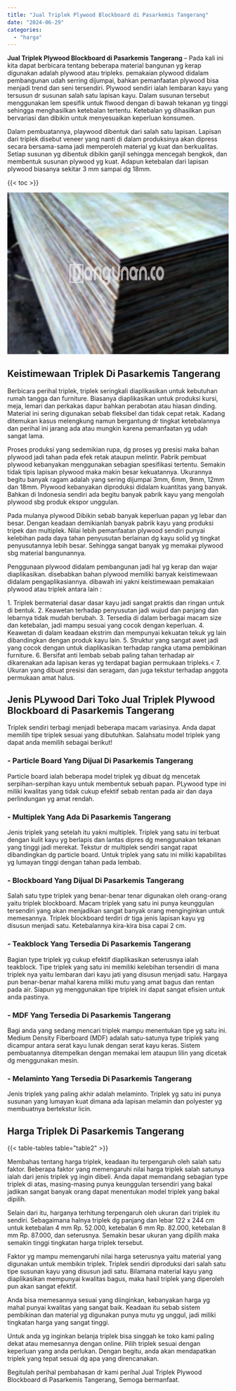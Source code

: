 ```yaml
---
title: "Jual Triplek Plywood Blockboard di Pasarkemis Tangerang"
date: "2024-06-29"
categories: 
  - "harga"
---
```


**Jual Triplek Plywood Blockboard di Pasarkemis Tangerang** – Pada kali ini kita dapat berbicara tentang beberapa material bangunan yg kerap digunakan adalah plywood atau tripleks. pemakaian plywood didalam pembangunan udah serring dijumpai, bahkan pemanfaatan plywood bisa menjadi trend dan seni tersendiri. Plywood sendiri ialah lembaran kayu yang tersusun dr susunan salah satu lapisan kayu. Dalam susunan tersebut menggunakan lem spesifik untuk flwood dengan di bawah tekanan yg tinggi sehingga menghasilkan ketebalan tertentu. Ketebalan yg dihasilkan pun bervariasi dan dibikin untuk menyesuaikan keperluan konsumen.

Dalam pembuatannya, playwood dibentuk dari salah satu lapisan. Lapisan dari triplek disebut veneer yang nanti di dalam produksinya akan dipress secara bersama-sama jadi memperoleh material yg kuat dan berkualitas. Setiap susunan yg dibentuk dibikin ganjil sehingga mencegah bengkok, dan membentuk susunan plywood yg kuat. Adapun ketebalan dari lapisan plywood biasanya sekitar 3 mm sampai dg 18mm.

{{< toc >}}

![Jual Triplek Plywood Blockboard di Pasarkemis Tangerang](/images/jual-triplek-murah-40.png)

## Keistimewaan Triplek Di Pasarkemis Tangerang

Berbicara perihal triplek, triplek seringkali diaplikasikan untuk kebutuhan rumah tangga dan furniture. Biasanya diaplikasikan untuk produksi kursi, meja, lemari dan perkakas dapur bahkan perabotan atau hiasan dinding. Material ini sering digunakan sebab fleksibel dan tidak cepat retak. Kadang ditemukan kasus melengkung namun bergantung dr tingkat ketebalannya dan perihal ini jarang ada atau mungkin karena pemanfaatan yg udah sangat lama.

Proses produksi yang sedemikian rupa, dg proses yg presisi maka bahan plywood jadi tahan pada efek retak ataupun melintir. Pabrik pembuat plywood kebanyakan menggunakan sebagian spesifikasi tertentu. Semakin tidak tipis lapisan plywood maka makin besar kekuatannya. Ukurannya begitu banyak ragam adalah yang sering dijumpai 3mm, 6mm, 9mm, 12mm dan 18mm. Plywood kebanyakan diproduksi didalam kuantitas yang banyak. Bahkan di Indonesia sendiri ada begitu banyak pabrik kayu yang mengolah plywood sbg produk ekspor unggulan.

Pada mulanya plywood Dibikin sebab banyak keperluan papan yg lebar dan besar. Dengan keadaan demikianlah banyak pabrik kayu yang produksi tripek dan multiplek. Nilai lebih pemanfaatan plywood sendiri punyai kelebihan pada daya tahan penyusutan berlainan dg kayu solid yg tingkat penyusutannya lebih besar. Sehingga sangat banyak yg memakai plywood sbg material bangunannya.

Penggunaan plywood didalam pembangunan jadi hal yg kerap dan wajar diaplikasikan. disebabkan bahan plywood memiliki banyak keistimewaan didalam pengaplikasiannya. dibawah ini yakni keistimewaan pemakaian plywood atau triplek antara lain :

1\. Triplek bermaterial dasar dasar kayu jadi sangat praktis dan ringan untuk di bentuk. 2. Keawetan terhadap penyusutan jadi wujud dan panjang dan lebarnya tidak mudah berubah. 3. Tersedia di dalam berbagai macam size dan ketebalan, jadi mampu sesuai yang cocok dengan keperluan. 4. Keawetan di dalam keadaan ekstrim dan mempunyai kekuatan tekuk yg lain dibandingkan dengan produk kayu lain. 5. Struktur yang sangat awet jadi yang cocok dengan untuk diaplikasikan terhadap rangka utama pembikinan furniture. 6. Bersifat anti lembab sebab paling tahan terhadap air dikarenakan ada lapisan keras yg terdapat bagian permukaan tripleks.< 7. Ukuran yang dibuat presisi dan seragam, dan juga tekstur terhadap anggota permukaan amat halus.

## Jenis PLywood Dari Toko Jual Triplek Plywood Blockboard di Pasarkemis Tangerang

Triplek sendiri terbagi menjadi beberapa macam variasinya. Anda dapat memilih tipe triplek sesuai yang dibutuhkan. Salahsatu model triplek yang dapat anda memilih sebagai berikut!

### \- Particle Board Yang Dijual Di Pasarkemis Tangerang

Particle board ialah beberapa model triplek yg dibuat dg mencetak serpihan-serpihan kayu untuk membentuk sebuah papan. PLywood type ini miliki kwalitas yang tidak cukup efektif sebab rentan pada air dan daya perlindungan yg amat rendah.

### \- Multiplek Yang Ada Di Pasarkemis Tangerang

Jenis triplek yang setelah itu yakni multiplek. Triplek yang satu ini terbuat dengan kulit kayu yg berlapis dan lantas dipres dg menggunakan tekanan yang tinggi jadi merekat. Tekstur dr multiplek sendiri sangat rapat dibandingkan dg particle board. Untuk triplek yang satu ini miliki kapabilitas yg lumayan tinggi dengan tahan pada lembab.

### \- Blockboard Yang Dijual Di Pasarkemis Tangerang

Salah satu type triplek yang benar-benar tenar digunakan oleh orang-orang yaitu triplek blockboard. Macam triplek yang satu ini punya keunggulan tersendiri yang akan menjadikan sangat banyak orang menginginkan untuk memesannya. Triplek blockboard terdiri dr tiga jenis lapisan kayu yg disusun menjadi satu. Ketebalannya kira-kira bisa capai 2 cm.

### \- Teakblock Yang Tersedia Di Pasarkemis Tangerang

Bagian type triplek yg cukup efektif diaplikasikan seterusnya ialah teakblock. Tipe triplek yang satu ini memiliki kelebihan tersendiri di mana triplek nya yaitu lembaran dari kayu jati yang disusun menjadi satu. Hargaya pun benar-benar mahal karena miliki mutu yang amat bagus dan rentan pada air. Siapun yg menggunakan tipe triplek ini dapat sangat efisien untuk anda pastinya.

### \- MDF Yang Tersedia Di Pasarkemis Tangerang

Bagi anda yang sedang mencari triplek mampu menentukan tipe yg satu ini. Medium Density Fiberboard (MDF) adalah satu-satunya type triplek yang dicampur antara serat kayu lunak dengan serat kayu keras. Sistem pembuatannya ditempelkan dengan memakai lem ataupun lilin yang dicetak dg menggunakan mesin.

### \- Melaminto Yang Tersedia Di Pasarkemis Tangerang

Jenis triplek yang paling akhir adalah melaminto. Triplek yg satu ini punya susunan yang lumayan kuat dimana ada lapisan melamin dan polyester yg membuatnya bertekstur licin.

## Harga Triplek Di Pasarkemis Tangerang

{{< table-tables table="table2" >}}

Membahas tentang harga triplek, keadaan itu terpengaruh oleh salah satu faktor. Beberapa faktor yang memengaruhi nilai harga triplek salah satunya ialah dari jenis triplek yg ingin dibeli. Anda dapat memandang sebagian type triplek di atas, masing-masing punya keunggulan tersendiri yang bakal jadikan sangat banyak orang dapat menentukan model triplek yang bakal dipilih.

Selain dari itu, harganya terhitung terpengaruh oleh ukuran dari triplek itu sendiri. Sebagaimana halnya triplek dg panjang dan lebar 122 x 244 cm untuk ketebalan 4 mm Rp. 52.000, ketebalan 6 mm Rp. 82.000, ketebalan 8 mm Rp. 87.000, dan seterusnya. Semakin besar ukuran yang dipilih maka semakin tinggi tingkatan harga triplek tersebut.

Faktor yg mampu memengaruhi nilai harga seterusnya yaitu material yang digunakan untuk membikin triplek. Triplek sendiri diproduksi dari salah satu tipe susunan kayu yang disusun jadi satu. Bilamana material kayu yang diaplikasikan mempunyai kwalitas bagus, maka hasil triplek yang diperoleh pun akan sangat efektif.

Anda bisa memesannya sesuai yang diinginkan, kebanyakan harga yg mahal punyai kwalitas yang sangat baik. Keadaan itu sebab sistem pembikinan dan material yg digunakan punya mutu yg unggul, jadi miliki tingkatan harga yang sangat tinggi.

Untuk anda yg inginkan belanja triplek bisa singgah ke toko kami paling dekat atau memesannya dengan online. Pilih triplek sesuai dengan keperluan yang anda perlukan. Dengan begitu, anda akan mendapatkan triplek yang tepat sesuai dg apa yang direncanakan.

Begitulah perihal pembahasan dr kami perihal Jual Triplek Plywood Blockboard di Pasarkemis Tangerang, Semoga bermanfaat.

